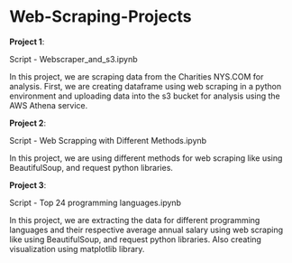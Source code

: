 # Web-Scraping-Projects

**Project 1**: 

Script - Webscraper_and_s3.ipynb 

In this project, we are scraping data from the Charities NYS.COM for analysis. First, we are creating dataframe using web scraping in a python environment and uploading data into the s3 bucket for analysis using the AWS Athena service.

**Project 2**: 

Script - Web Scrapping with Different Methods.ipynb

In this project, we are using different methods for web scraping like using BeautifulSoup, and request python libraries. 

**Project 3**: 

Script - Top 24 programming languages.ipynb

In this project, we are extracting the data for different programming languages and their respective average annual salary using web scraping like using BeautifulSoup, and request python libraries. Also creating visualization using matplotlib library.
